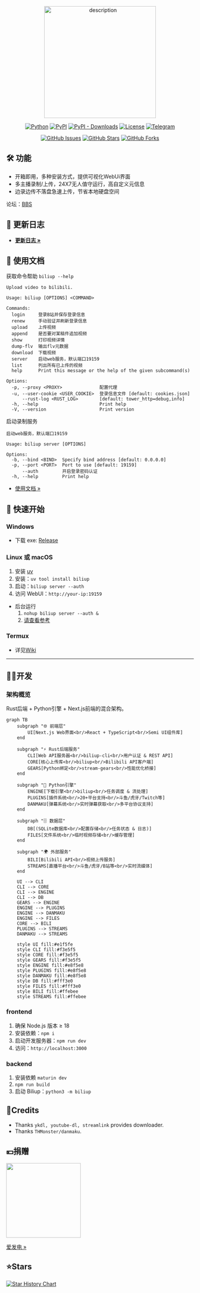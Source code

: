 <div align="center">
  <img src="https://docs.biliup.rs/home.png" alt="description" width="300" height="300"/>
</div>

<div align="center">

[![Python](https://img.shields.io/badge/python-3.9%2B-blue)](http://www.python.org/download)
[![PyPI](https://img.shields.io/pypi/v/biliup)](https://pypi.org/project/biliup)
[![PyPI - Downloads](https://img.shields.io/pypi/dm/biliup)](https://pypi.org/project/biliup)
[![License](https://img.shields.io/github/license/biliup/biliup)](https://github.com/biliup/biliup/blob/master/LICENSE)
[![Telegram](https://img.shields.io/badge/Telegram-Group-blue.svg?logo=telegram)](https://t.me/+IkpIABHqy6U0ZTQ5)

[![GitHub Issues](https://img.shields.io/github/issues/biliup/biliup?label=Issues)](https://github.com/biliup/biliup/issues)
[![GitHub Stars](https://img.shields.io/github/stars/biliup/biliup)](https://github.com/biliup/biliup/stargazers)
[![GitHub Forks](https://img.shields.io/github/forks/biliup/biliup)](https://github.com/biliup/biliup/network)

</div>



## 🛠️ 功能
* 开箱即用，多种安装方式，提供可视化WebUi界面
* 多主播录制/上传，24X7无人值守运行，高自定义元信息
* 边录边传不落盘急速上传，节省本地硬盘空间

论坛：[BBS](https://bbs.biliup.rs)

## 📜 更新日志

- **[更新日志 »](https://biliup.github.io/biliup/docs/guide/changelog)**




## 📜 使用文档
获取命令帮助 `biliup --help`
```shell
Upload video to bilibili.

Usage: biliup [OPTIONS] <COMMAND>

Commands:
  login     登录B站并保存登录信息
  renew     手动验证并刷新登录信息
  upload    上传视频
  append    是否要对某稿件追加视频
  show      打印视频详情
  dump-flv  输出flv元数据
  download  下载视频
  server    启动web服务，默认端口19159
  list      列出所有已上传的视频
  help      Print this message or the help of the given subcommand(s)

Options:
  -p, --proxy <PROXY>              配置代理
  -u, --user-cookie <USER_COOKIE>  登录信息文件 [default: cookies.json]
      --rust-log <RUST_LOG>        [default: tower_http=debug,info]
  -h, --help                       Print help
  -V, --version                    Print version
```
启动录制服务
```shell
启动web服务，默认端口19159

Usage: biliup server [OPTIONS]

Options:
  -b, --bind <BIND>  Specify bind address [default: 0.0.0.0]
  -p, --port <PORT>  Port to use [default: 19159]
      --auth         开启登录密码认证
  -h, --help         Print help
```

- [使用文档 »](https://docs.biliup.rs)

## 🚀 快速开始

### Windows
- 下载 exe: [Release](https://github.com/biliup/biliup/releases/latest)

### Linux 或 macOS
1. 安装 [uv](https://docs.astral.sh/uv/getting-started/installation/) 
2. 安装：`uv tool install biliup`
3. 启动：`biliup server --auth`
4. 访问 WebUI：`http://your-ip:19159`
* 后台运行 
  1. `nohup biliup server --auth &`
  2. [请查看参考](https://biliup.github.io/biliup/docs/guide/introduction/#linuxxia-pei-zhi-kai-ji-zi-qi)
### Termux
- 详见[Wiki](https://github.com/biliup/biliup/wiki/Termux-%E4%B8%AD%E4%BD%BF%E7%94%A8-biliup)


---

## 🧑‍💻开发
### 架构概览

Rust后端 + Python引擎 + Next.js前端的混合架构。

```mermaid
graph TB
    subgraph "🌐 前端层"
        UI[Next.js Web界面<br/>React + TypeScript<br/>Semi UI组件库]
    end
    
    subgraph "⚡ Rust后端服务"
        CLI[Web API服务器<br/>biliup-cli<br/>用户认证 & REST API]
        CORE[核心上传库<br/>biliup<br/>Bilibili API客户端]
        GEARS[Python绑定<br/>stream-gears<br/>性能优化桥接]
    end
    
    subgraph "🐍 Python引擎"
        ENGINE[下载引擎<br/>biliup<br/>任务调度 & 流处理]
        PLUGINS[插件系统<br/>20+平台支持<br/>斗鱼/虎牙/Twitch等]
        DANMAKU[弹幕系统<br/>实时弹幕获取<br/>多平台协议支持]
    end
    
    subgraph "🗄️ 数据层"
        DB[(SQLite数据库<br/>配置存储<br/>任务状态 & 日志)]
        FILES[文件系统<br/>临时视频存储<br/>缓存管理]
    end
    
    subgraph "🌍 外部服务"
        BILI[Bilibili API<br/>视频上传服务]
        STREAMS[直播平台<br/>斗鱼/虎牙/B站等<br/>实时流媒体]
    end
    
    UI --> CLI
    CLI --> CORE
    CLI --> ENGINE
    CLI --> DB
    GEARS --> ENGINE
    ENGINE --> PLUGINS
    ENGINE --> DANMAKU
    ENGINE --> FILES
    CORE --> BILI
    PLUGINS --> STREAMS
    DANMAKU --> STREAMS
    
    style UI fill:#e1f5fe
    style CLI fill:#f3e5f5
    style CORE fill:#f3e5f5
    style GEARS fill:#f3e5f5
    style ENGINE fill:#e8f5e8
    style PLUGINS fill:#e8f5e8
    style DANMAKU fill:#e8f5e8
    style DB fill:#fff3e0
    style FILES fill:#fff3e0
    style BILI fill:#ffebee
    style STREAMS fill:#ffebee
```

### frontend

1. 确保 Node.js 版本 ≥ 18
2. 安装依赖：`npm i`
3. 启动开发服务器：`npm run dev`
4. 访问：`http://localhost:3000`

### backend

1. 安装依赖 `maturin dev`
2. `npm run build` 
3. 启动 Biliup：`python3 -m biliup`

## 🤝Credits
* Thanks `ykdl, youtube-dl, streamlink` provides downloader.
* Thanks `THMonster/danmaku`.


## 💴捐赠
<img src=".github/resource/Image.jpg" width="200" />

[爱发电 »](https://afdian.com/a/biliup)

## ⭐Stars
[![Star History Chart](https://api.star-history.com/svg?repos=biliup/biliup&type=Date)](https://star-history.com/#biliup/biliup&Date)
